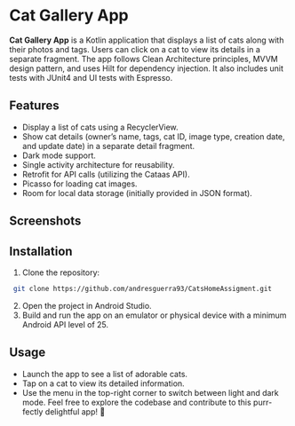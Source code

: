 # Cat Gallery App

**Cat Gallery App** is a Kotlin application that displays a list of cats along with their photos and tags. Users can click
on a cat to view its details in a separate fragment. The app follows Clean Architecture principles, MVVM design pattern,
and uses Hilt for dependency injection. It also includes unit tests with JUnit4 and UI tests with Espresso.

## Features

- Display a list of cats using a RecyclerView.
- Show cat details (owner’s name, tags, cat ID, image type, creation date, and update date) in a separate detail fragment.
- Dark mode support.
- Single activity architecture for reusability.
- Retrofit for API calls (utilizing the Cataas API).
- Picasso for loading cat images.
- Room for local data storage (initially provided in JSON format).

## Screenshots


## Installation

1. Clone the repository:

  ```bash
   git clone https://github.com/andresguerra93/CatsHomeAssigment.git 
   ```

2. Open the project in Android Studio.
3. Build and run the app on an emulator or physical device with a minimum Android API level of 25.

## Usage
- Launch the app to see a list of adorable cats.
- Tap on a cat to view its detailed information.
- Use the menu in the top-right corner to switch between light and dark mode.
Feel free to explore the codebase and contribute to this purr-fectly delightful app! 🐾